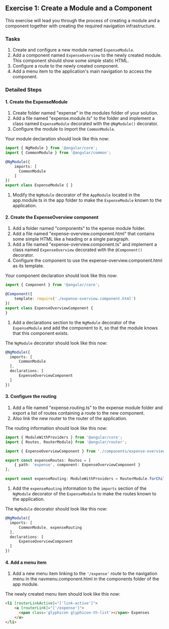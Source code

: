 ## Exercise 1: Create a Module and a Component ##

This exercise will lead you through the process of creating a module and a component together with creating the required navigation infrastructure.

### Tasks ###

1. Create and configure a new module named `ExpenseModule`.
2. Add a component named `ExpenseOverview` to the newly created module. This component should show some simple static HTML.
3. Configure a route to the newly created component.
4. Add a menu item to the application's main navigation to access the component.

### Detailed Steps ###

#### 1. Create the ExpenseModule ####

1. Create folder named "expense" in the modules folder of your solution.
1. Add a file named "expense.module.ts" to the folder and implement a class named `ExpenseModule` decorated with the `@NgModule()` decorator.
1. Configure the module to import the `CommonModule`.

  Your module declaration should look like this now:

  ```typescript
import { NgModule } from '@angular/core';
import { CommonModule } from '@angular/common';

@NgModule({
      imports: [
        CommonModule
      ]
})
export class ExpenseModule { }
  ```

1. Modify the `NgModule` decorator of the `AppModule` located in the app.module.ts in the app folder to make the `ExpenseModule` known to the application.

#### 2. Create the ExpenseOverview component ####

1. Add a folder named "components" to the epense module folder.
1. Add a file named "expense-overview.component.html" that contains some simple HTML like a heading or a single paragraph.
1. Add a file named "expense-overview.component.ts" and implement a class named `ExpenseOverview` decorated with the `@Component()` decorator.
1. Configure the component to use the expense-overview.component.html as its template.

  Your component declaration should look like this now:

  ```typescript
import { Component } from '@angular/core';

@Component({
      template: require('./expense-overview.component.html')
})
export class ExpenseOverviewComponent {
}

  ```
1. Add a declarations section to the `NgModule` decorator of the `ExpenseModule` and add the component to it, so that the module knows that this component exists.

  The `NgModule` decorator should look like this now:

  ```typescript
  @NgModule({
    imports: [
        CommonModule
    ],
    declarations: [
        ExpenseOverviewComponent
    ]
  })
  ```

#### 3. Configure the routing ####

1. Add a file named "expense.routing.ts" to the expense module folder and export a list of routes containing a route to the new component.
1. Also link the new router to the router of the application.

  The routing information should look like this now:

  ```typescript
import { ModuleWithProviders } from '@angular/core';
import { Routes, RouterModule} from '@angular/router';

import { ExpenseOverviewComponent } from './components/expense-overview.component';

export const expenseRoutes: Routes = [
      { path: 'expense', component: ExpenseOverviewComponent }
];

export const expenseRouting: ModuleWithProviders = RouterModule.forChild(expenseRoutes);
  ```

1. Add the `expenseRouting` information to the `imports` section of the `NgModule` decorator of the `ExpenseModule` to make the routes known to the application.

  The `NgModule` decorator should look like this now:

  ```typescript
  @NgModule({
    imports: [
        CommonModule, expenseRouting
    ],
    declarations: [
        ExpenseOverviewComponent
    ]
  })
  ```

#### 4. Add a menu item ####

1. Add a new menu item linking to the `'/expense'` route to the navigation menu in the navmenu.component.html in the components folder of the app module.

  The newly created menu item should look like this now:

  ```html
<li [routerLinkActive]="['link-active']">
      <a [routerLink]="['/expense']">
        <span class='glyphicon glyphicon-th-list'></span> Expenses
      </a>
</li>
  ```

[1]:Before
[2]:Before/Zuehlke.ExpenseReporting
